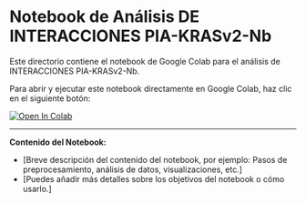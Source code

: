 # Notebook de Análisis DE INTERACCIONES PIA-KRASv2-Nb

Este directorio contiene el notebook de Google Colab para el análisis de INTERACCIONES PIA-KRASv2-Nb.

Para abrir y ejecutar este notebook directamente en Google Colab, haz clic en el siguiente botón:

[![Open In Colab](https://colab.research.google.com/assets/colab-badge.svg)](https://colab.research.google.com/drive/1qyyJtn2fAQABQcl6zN6a3IkVf89yknDh?usp=sharing)

---

**Contenido del Notebook:**
* [Breve descripción del contenido del notebook, por ejemplo: Pasos de preprocesamiento, análisis de datos, visualizaciones, etc.]
* [Puedes añadir más detalles sobre los objetivos del notebook o cómo usarlo.]
